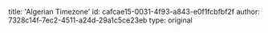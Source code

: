 title: 'Algerian Timezone'
id: cafcae15-0031-4f93-a843-e0f1fcbfbf2f
author: 7328c14f-7ec2-4511-a24d-29a1c5ce23eb
type: original
